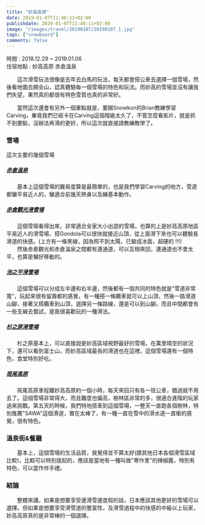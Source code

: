 ```yaml
---
title: "妙高高原"
date: 2019-01-07T11:40:11+02:00
publishdate: 2019-01-07T11:40:11+02:00
image: "/images/travel/20190107/20190107_1.jpg"
tags: ["snowboard"]
comments: false
---
```


<p>
時間 : 2018.12.29 ~ 2019.01.06 <br>
住宿地點 : 妙高高原 赤倉溫泉
</p>

<p></p>

<p>
&emsp;&emsp;這次滑雪玩法很像是去年去白馬的玩法，每天都會搭公車去選擇一個雪場，然後看地圖去開全山，認真體驗每一個雪場的特色和玩法。而妙高的雪場並沒有讓我們失望，果然真的都很有特色雪質也真的非常好。<br>

<p></p>
<p></p>
&emsp;&emsp;當然這次還會有另外一個重點就是，要跟Snowkon的Brian教練學習Carving，畢竟我們已經卡在Carving這個階級太久了，不管怎麼看影片，就是抓不到要點，沒辦法再滑的更好，所以這次就直接請教練教學了。
</p>

<p></p>

### 雪場
<p></p>
<p>這次主要的幾個雪場</p>
<p></p>

##### [赤倉溫泉](https://akakura-ski.com/)
<p></p>
&emsp;&emsp;基本上這個雪場的難易度算是最簡單的，也是我們學習Carving的地方，雪道都蠻平易近人的，蠻適合前幾天熱身以及練基本動作。

##### [赤倉觀光滑雪場](http://www.akr-ski.com/)
&emsp;&emsp;這個雪場看得出來，非常適合全家大小出遊的雪場，也算的上是妙高高原地區平易近人的滑雪場，搭Gondola可以很快就接近山頂，從上面滑下來也可以體驗長滑道的快感。(上方有一條黑線，因為照不到太陽，已變成冰面，超硬的 !!!) <br>
&emsp;&emsp;然後赤倉觀光和赤倉溫泉之間都有連通道，可以互相來回，連通道也不會太平，也算是蠻好移動的。

##### [池之平滑雪場](http://www.ikenotaira.info/)
&emsp;&emsp;這個雪場可以分成左半邊和右半邊，然後都有一個共同的特色就是"雪道非常寬"，玩起來很有留壽都的感覺，有一種搭一條纜車就可以上山頂，然後一路滑道山腳，接著又搭纜車到山頂，選擇另一條路線，還是可以到山腳。而且中間都會有一些支線去嘗試，是我很喜歡玩的一種滑法。

##### [杉之原滑雪場](http://www.princehotels.com/zh-tw/ski/myoko_kogen/)
&emsp;&emsp;杉之原基本上，可以直接說是妙高區域視野最好的雪場，在萬里晴空的狀況下，還可以看到富士山，而妙高區域最長的滑道也在這裡。這個雪場還有一個特色，食堂特別好吃。

##### [斑尾高原](http://www.madarao.jp/ski)
&emsp;&emsp;斑尾高原車程離妙高高原約一個小時，每天來回只有各一班公車，錯過就不用去了。這個雪場非常得大，而且難度也偏高，樹林區非常的多，很適合進階的玩家過來挑戰。第五天的時候，我們特地搭車到這個雪場，一整天一直跑各個樹林，特別推薦"SAWA"這個滑道，實在太棒了，有一種一直在雪中的滑水道一直衝的感覺，很有特色。

### 溫泉街&餐廳
&emsp;&emsp;基本上，這個雪場的生活品質，我覺得並不算太好(跟其他日本各個滑雪區域比較)，比較可以特別提起的，應該是當地有一種叫做"寒作里"的辣椒醬，特別有特色，可以當作伴手禮。

### 結論
&emsp;&emsp;整體來講，如果是想要享受邊滑雪邊度假的話，日本應該其他更好的雪場可以選擇。但如果是想要享受滑雪道的豐富性，及滑雪過程中的快感的中級以上玩家，妙高高原真的是非常棒的一個選擇。 
